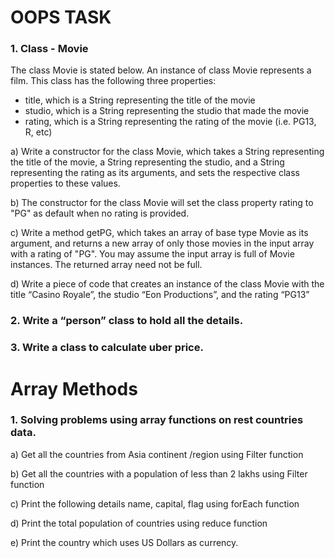 # OOPS TASK
### 1. Class - Movie

The class Movie is stated below.
An instance of class Movie represents a film.
This class has the following three properties:

- title, which is a String representing the title of the movie
- studio, which is a String representing the studio that made the movie
- rating, which is a String representing the rating of the movie (i.e. PG­13, R, etc)

a) Write a constructor for the class Movie, which takes a String representing the title of the movie, a String representing the studio, and a String representing the rating as its arguments, and sets the respective class properties to these values.

b) The constructor for the class Movie will set the class property rating to "PG" as default when no rating is provided.

c) Write a method getPG, which takes an array of base type Movie as its argument, and returns a new array of only those movies in the input array with a rating of "PG". You may assume the input array is full of Movie instances. The returned array need not be full.

d) Write a piece of code that creates an instance of the class Movie with the title “Casino Royale”, the studio “Eon Productions”, and the rating “PG­13”

### 2. Write a “person” class to hold all the details.
### 3. Write a class to calculate uber price.
# Array Methods
### 1. Solving problems using array functions on rest countries data.
a) Get all the countries from Asia continent /region using Filter function

b) Get all the countries with a population of less than 2 lakhs using Filter function

c) Print the following details name, capital, flag using forEach function

d) Print the total population of countries using reduce function

e) Print the country which uses US Dollars as currency.


